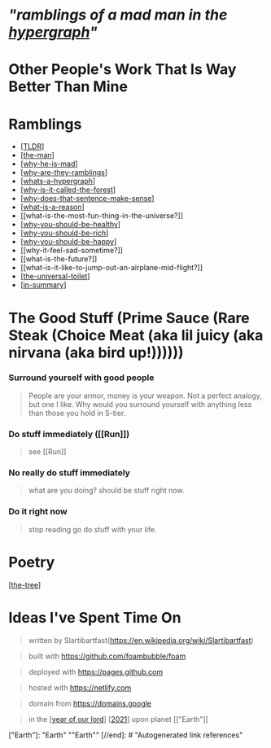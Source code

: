 <!-- <img src="attachments/wolfram-physics.jpeg" width=100 align="left"> -->

# **_"ramblings of a mad man in the [hypergraph](https://medium.com/syncedreview/stephen-wolfram-the-path-to-a-fundamental-theory-of-physics-may-begin-with-a-hypergraph-c1fd124b6e62)"_**
# Other People's Work That Is Way Better Than Mine

# Ramblings

* [[TLDR]]
* [[the-man]]
* [[why-he-is-mad]]
* [[why-are-they-ramblings]]
* [[whats-a-hypergraph]]
* [[why-is-it-called-the-forest]]
* [[why-does-that-sentence-make-sense]]
* [[what-is-a-reason]]
* [[what-is-the-most-fun-thing-in-the-universe?]]
* [[why-you-should-be-healthy]]
* [[why-you-should-be-rich]]
* [[why-you-should-be-happy]]
* [[why-it-feel-sad-sometime?]]
* [[what-is-the-future?]]
* [[what-is-it-like-to-jump-out-an-airplane-mid-flight?]]
* [[the-universal-toilet]]
* [[in-summary]]

<!-- [[the-game]]
[[the-view]]
[[the-future]] -->

# The Good Stuff (Prime Sauce (Rare Steak (Choice Meat (aka lil juicy (aka nirvana (aka bird up!))))))

###   Surround yourself with good people

> People are your armor, money is your weapon. Not a perfect analogy, but one I like. Why would you surround yourself with anything less than those you hold in S-tier.

### Do stuff immediately ([[Run]])

> see [[Run]]

### No really do stuff immediately

> what are you doing? should be stuff right now.

### Do it right now

> stop reading go do stuff with your life.


# Poetry

[[the-tree]]

# Ideas I've Spent Time On
<!-- [[how-to-teach]] -->
> written by Slartibartfast(https://en.wikipedia.org/wiki/Slartibartfast)

> built with <https://github.com/foambubble/foam>

> deployed with <https://pages.github.com>

> hosted with <https://netlify.com>

> domain from <https://domains.google>

> in the [[year of our lord]] [[2021]] upon planet [["Earth"]]

[//begin]: # "Autogenerated link references for markdown compatibility"
[TLDR]: TLDR "TLDR"
[the-man]: journal/the-man "the-man"
[why-he-is-mad]: why-he-is-mad "why-is-he-mad?"
[why-are-they-ramblings]: why-are-they-ramblings "why-are-they-ramblings?"
[whats-a-hypergraph]: whats-a-hypergraph "whats-a-hypergraph"
[why-is-it-called-the-forest]: why-is-it-called-the-forest "why-is-it-called-the-forest?"
[why-does-that-sentence-make-sense]: why-does-that-sentence-make-sense "why-does-that-sentence-make-sense"
[what-is-a-reason]: what-is-a-reason "what is a reason?"
[why-you-should-be-healthy]: why-you-should-be-healthy "why-you-should-be-healthy"
[why-you-should-be-rich]: why-you-should-be-rich "why-you-should-be-rich"
[why-you-should-be-happy]: why-you-should-be-happy "why-you-should-be-happy"
[the-universal-toilet]: the-universal-toilet "the-universal-toilet"
[in-summary]: in-summary "in-summary"
[the-tree]: the-tree "the-tree"
[year of our lord]: <year of our lord> "year of our lord"
[2021]: 2021 "2021"
["Earth"]: "Earth" ""Earth""
[//end]: # "Autogenerated link references"
